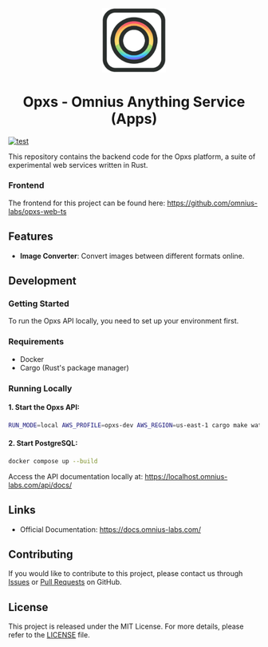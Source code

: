<p align="center">
<img width="128" src="https://github.com/omnius-labs/opxs-apps-rs/blob/main/docs/logo.png?raw=true" alt="Opxs logo">
</p>

<h1 align="center">Opxs - Omnius Anything Service (Apps)</h1>

[![test](https://github.com/omnius-labs/opxs-apps-rs/actions/workflows/test.yml/badge.svg?branch=main)](https://github.com/omnius-labs/opxs-apps-rs/actions/workflows/test.yml)

This repository contains the backend code for the Opxs platform, a suite of experimental web services written in Rust.

### Frontend

The frontend for this project can be found here:
https://github.com/omnius-labs/opxs-web-ts

## Features

- **Image Converter**: Convert images between different formats online.

## Development

### Getting Started

To run the Opxs API locally, you need to set up your environment first.

### Requirements

- Docker
- Cargo (Rust's package manager)

### Running Locally

#### 1. Start the Opxs API:

```sh
RUN_MODE=local AWS_PROFILE=opxs-dev AWS_REGION=us-east-1 cargo make watch
```

#### 2. Start PostgreSQL:

```sh
docker compose up --build
```

Access the API documentation locally at:
https://localhost.omnius-labs.com/api/docs/

## Links

- Official Documentation: https://docs.omnius-labs.com/

## Contributing

If you would like to contribute to this project, please contact us through [Issues](https://github.com/omnius-labs/opxs-apps-rs/issues) or [Pull Requests](https://github.com/omnius-labs/opxs-apps-rs/pulls) on GitHub.

## License

This project is released under the MIT License. For more details, please refer to the [LICENSE](LICENSE.txt) file.
